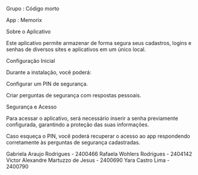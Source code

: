 
Grupo : Código morto

App : Memorix


Sobre o Aplicativo

Este aplicativo permite armazenar de forma segura seus cadastros, logins e senhas de diversos sites e aplicativos em um único local.

Configuração Inicial

Durante a instalação, você poderá:

Configurar um PIN de segurança.

Criar perguntas de segurança com respostas pessoais.



Segurança e Acesso

Para acessar o aplicativo, será necessário inserir a senha previamente configurada, garantindo a proteção das suas informações.

Caso esqueça o PIN, você poderá recuperar o acesso ao app respondendo corretamente às perguntas de segurança cadastradas.


Gabriela Araujo Rodrigues - 2400466
Rafaela Wohlers Rodrigues - 2404142
Victor Alexandre Martuzzo de Jesus - 2400690 Yara Castro Lima - 2400790
